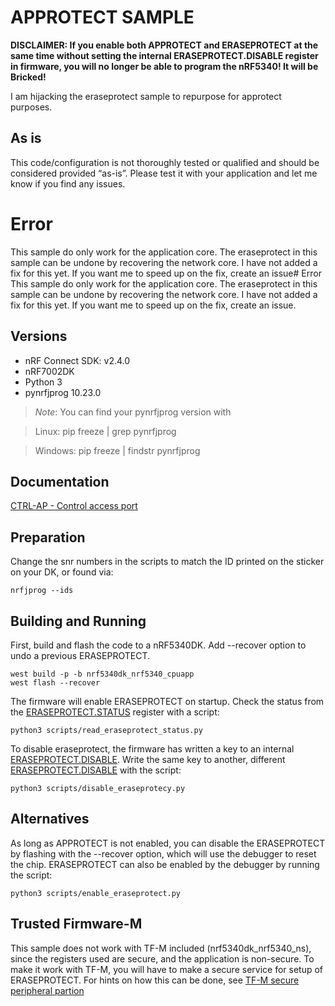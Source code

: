 # APPROTECT SAMPLE
**DISCLAIMER: If you enable both APPROTECT and ERASEPROTECT at the same time without setting the internal ERASEPROTECT.DISABLE register in firmware, you will no longer be able to program the nRF5340! It will be Bricked!**

I am hijacking the eraseprotect sample to repurpose for approtect purposes.

## As is
This code/configuration is not thoroughly tested or qualified and should be considered provided “as-is”. Please test it with your application and let me know if you find any issues.

# Error
This sample do only work for the application core.
The eraseprotect in this sample can be undone by recovering the network core.
I have not added a fix for this yet.
If you want me to speed up on the fix, create an issue# Error
This sample do only work for the application core.
The eraseprotect in this sample can be undone by recovering the network core.
I have not added a fix for this yet.
If you want me to speed up on the fix, create an issue.

## Versions
- nRF Connect SDK: v2.4.0
- nRF7002DK
- Python 3
- pynrfjprog 10.23.0

> _Note_: You can find your pynrfjprog version with

> Linux: pip freeze | grep pynrfjprog

> Windows: pip freeze | findstr pynrfjprog

## Documentation
[CTRL-AP - Control access port](https://infocenter.nordicsemi.com/topic/ps_nrf5340/ctrl-ap.html?cp=3_0_0_7_9)

## Preparation
Change the snr numbers in the scripts to match the ID printed on the sticker on your DK, or found via:
```
nrfjprog --ids
```

## Building and Running
First, build and flash the code to a nRF5340DK.
Add --recover option to undo a previous ERASEPROTECT. 
```
west build -p -b nrf5340dk_nrf5340_cpuapp
west flash --recover
```

The firmware will enable ERASEPROTECT on startup.
Check the status from the [ERASEPROTECT.STATUS](https://infocenter.nordicsemi.com/topic/ps_nrf5340/ctrl-ap.html?cp=3_0_0_7_9_5_0_5#register.ERASEPROTECT.STATUS) register with a script:
```
python3 scripts/read_eraseprotect_status.py
```

To disable eraseprotect, the firmware has written a key to an internal [ERASEPROTECT.DISABLE](https://infocenter.nordicsemi.com/topic/ps_nrf5340/ctrl-ap.html?cp=3_0_0_7_9_6_5#unique_1767310017). Write the same key to another, different [ERASEPROTECT.DISABLE](https://infocenter.nordicsemi.com/topic/ps_nrf5340/ctrl-ap.html?cp=3_0_0_7_9_6_7#unique_1545884140) with the script:
```
python3 scripts/disable_eraseprotecy.py
```

## Alternatives
As long as APPROTECT is not enabled, you can disable the ERASEPROTECT by flashing with the --recover option, which will use the debugger to reset the chip.
ERASEPROTECT can also be enabled by the debugger by running the script:
```
python3 scripts/enable_eraseprotect.py
```

## Trusted Firmware-M
This sample does not work with TF-M included (nrf5340dk_nrf5340_ns), since the registers used are secure, and the application is non-secure.
To make it work with TF-M, you will have to make a secure service for setup of ERASEPROTECT.
For hints on how this can be done, see [TF-M secure peripheral partion](https://developer.nordicsemi.com/nRF_Connect_SDK/doc/2.0.1/nrf/samples/tfm/tfm_secure_peripheral/README.html)
